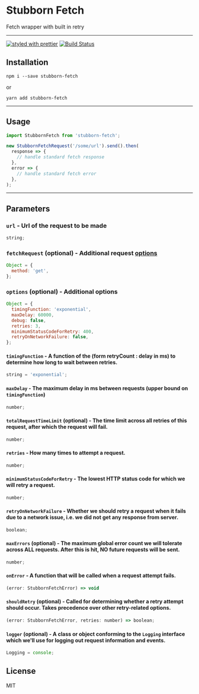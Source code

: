 # Stubborn Fetch

Fetch wrapper with built in retry

---

[![styled with prettier](https://img.shields.io/badge/styled_with-prettier-ff69b4.svg)](https://github.com/prettier/prettier)
[![Build Status](https://travis-ci.org/Quiq/stubborn-fetch.svg?branch=master)](https://travis-ci.org/Quiq/stubborn-fetch)

## Installation

```
npm i --save stubborn-fetch
```

or

```
yarn add stubborn-fetch
```

---

## Usage

```js
import StubbornFetch from 'stubborn-fetch';

new StubbornFetchRequest('/some/url').send().then(
  response => {
    // handle standard fetch response
  },
  error => {
    // handle standard fetch error
  },
);
```

---

## Parameters

### `url` - Url of the request to be made

```js
string;
```

### `fetchRequest` (optional) - Additional request [options](https://github.github.io/fetch/#options)

```js
Object = {
  method: 'get',
};
```

### `options` (optional) - Additional options

```js
Object = {
  timingFunction: 'exponential',
  maxDelay: 60000,
  debug: false,
  retries: 3,
  minimumStatusCodeForRetry: 400,
  retryOnNetworkFailure: false,
};
```

#### `timingFunction` - A function of the (form retryCount : delay in ms) to determine how long to wait between retries.

```js
string = 'exponential';
```

#### `maxDelay` - The maximum delay in ms between requests (upper bound on `timingFunction`)

```js
number;
```

#### `totalRequestTimeLimit` (optional) - The time limit across all retries of this request, after which the request will fail.

```js
number;
```

#### `retries` - How many times to attempt a request.

```js
number;
```

#### `minimumStatusCodeForRetry` - The lowest HTTP status code for which we will retry a request.

```js
number;
```

#### `retryOnNetworkFailure` - Whether we should retry a request when it fails due to a network issue, i.e. we did not get any response from server.

```js
boolean;
```

#### `maxErrors` (optional) - The maximum global error count we will tolerate across ALL requests. After this is hit, NO future requests will be sent.

```js
number;
```

#### `onError` - A function that will be called when a request attempt fails.

```js
(error: StubbornFetchError) => void
```

#### `shouldRetry` (optional) - Called for determining whether a retry attempt should occur. Takes precedence over other retry-related options.

```js
(error: StubbornFetchError, retries: number) => boolean;
```

#### `logger` (optional) - A class or object conforming to the `Logging` interface which we'll use for logging out request information and events.

```js
Logging = console;
```

## License

MIT
